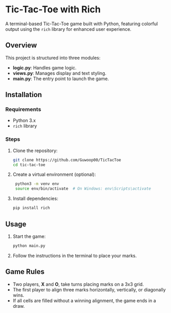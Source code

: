 # Tic-Tac-Toe with Rich

A terminal-based Tic-Tac-Toe game built with Python, featuring colorful output using the `rich` library for enhanced user experience.

## Overview

This project is structured into three modules:
- **logic.py**: Handles game logic.
- **views.py**: Manages display and text styling.
- **main.py**: The entry point to launch the game.

## Installation

### Requirements

- Python 3.x
- `rich` library

### Steps

1. Clone the repository:
   ```bash
   git clone https://github.com/Guwoop00/TicTacToe
   cd tic-tac-toe

2. Create a virtual environment (optional):
   ```bash
    python3 -m venv env
    source env/bin/activate  # On Windows: env\Scripts\activate

3. Install dependencies:
    ```bash
    pip install rich

## Usage

1. Start the game:
    ```bash
    python main.py

2. Follow the instructions in the terminal to place your marks.

## Game Rules

- Two players, **X** and **O**, take turns placing marks on a 3x3 grid.
- The first player to align three marks horizontally, vertically, or diagonally wins.
- If all cells are filled without a winning alignment, the game ends in a draw.
